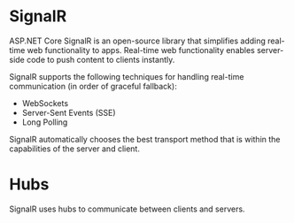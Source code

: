 # SignalR

ASP.NET Core SignalR is an open-source library that simplifies adding real-time web functionality to apps. Real-time web functionality enables server-side code to push content to clients instantly.


SignalR supports the following techniques for handling real-time communication (in order of graceful fallback):

- WebSockets
- Server-Sent Events (SSE)
- Long Polling

SignalR automatically chooses the best transport method that is within the capabilities of the server and client.



# Hubs

SignalR uses hubs to communicate between clients and servers.
